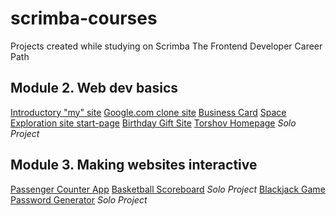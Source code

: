 # scrimba-courses 
Projects created while studying on Scrimba
The Frontend Developer Career Path

## Module 2. Web dev basics
[Introductory "my" site](https://anuta2310.github.io/scrimba-courses/my-site/)
[Google.com clone site](https://anuta2310.github.io/scrimba-courses/google-clone/)
[Business Card](https://anuta2310.github.io/scrimba-courses/business-card/)
[Space Exploration site start-page](https://anuta2310.github.io/scrimba-courses/space-exploration-site/)
[Birthday Gift Site](https://anuta2310.github.io/scrimba-courses/birthday-gift-site/)
[Torshov Homepage](https://anuta2310.github.io/scrimba-courses/hometown-homepage-torshov/) _Solo Project_

## Module 3. Making websites interactive
[Passenger Counter App](https://anuta2310.github.io/scrimba-courses/passenger-counter-app/)
[Basketball Scoreboard](https://anuta2310.github.io/scrimba-courses/basketball-scoreboard/) _Solo Project_
[Blackjack Game](https://anuta2310.github.io/scrimba-courses/blackjack-game/)
[Password Generator](https://anuta2310.github.io/scrimba-courses/password-generator/) _Solo Project_
